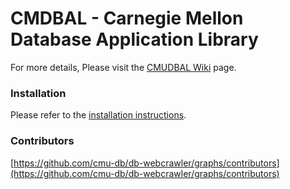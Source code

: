 # CMDBAL - Carnegie Mellon Database Application Library

For more details, Please visit the [CMUDBAL Wiki](https://github.com/cmu-db/db-webcrawler/wiki "CMUDBAL Wiki") page.

### Installation

Please refer to the [installation instructions](https://github.com/cmu-db/db-webcrawler/wiki/Installation).

### Contributors

[https://github.com/cmu-db/db-webcrawler/graphs/contributors](https://github.com/cmu-db/db-webcrawler/graphs/contributors)

